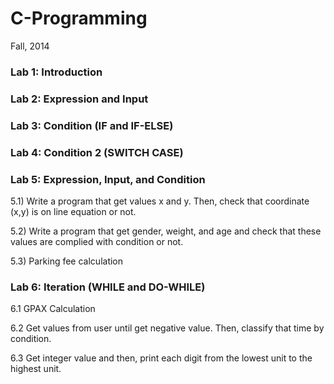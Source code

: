 # C-Programming
Fall, 2014
### Lab 1: Introduction
### Lab 2: Expression and Input
### Lab 3: Condition (IF and IF-ELSE)
### Lab 4: Condition 2 (SWITCH CASE)
### Lab 5: Expression, Input, and Condition
5.1) Write a program that get values x and y. Then, check that coordinate (x,y) is on line equation or not.

5.2) Write a program that get gender, weight, and age and check that these values are complied with condition or not.  

5.3) Parking fee calculation

### Lab 6: Iteration (WHILE and DO-WHILE)
6.1 GPAX Calculation

6.2 Get values from user until get negative value. Then, classify that time by condition.

6.3 Get integer value and then, print each digit from the lowest unit to the highest unit.
